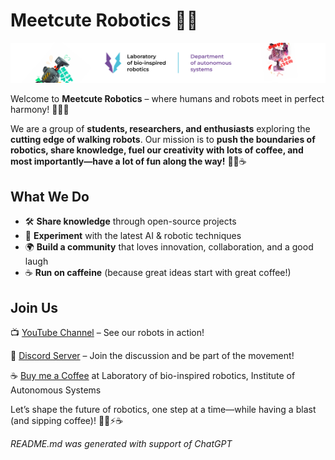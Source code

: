 # Meetcute Robotics 🤖✨  
![Meetcute Banner](./banner.png)

Welcome to **Meetcute Robotics** – where humans and robots meet in perfect harmony! 🌿🤝🤖  

We are a group of **students, researchers, and enthusiasts** exploring the **cutting edge of walking robots**. Our mission is to **push the boundaries of robotics, share knowledge, fuel our creativity with lots of coffee, and most importantly—have a lot of fun along the way!** 🚀🎉☕  

## What We Do  
- 🛠 **Share knowledge** through open-source projects  
- 🤖 **Experiment** with the latest AI & robotic techniques  
- 🌍 **Build a community** that loves innovation, collaboration, and a good laugh  
- ☕ **Run on caffeine** (because great ideas start with great coffee!)  

## Join Us  

📺 [YouTube Channel](https://youtube.com/shorts/FS4RZQhdvbw?si=gV1k0XiApzcYAuOD) – See our robots in action!

💬 [Discord Server](#) – Join the discussion and be part of the movement!

☕ [Buy me a Coffee](https://www.vut.cz/en/people/stanislav-vechet-18462) at Laboratory of bio-inspired robotics, Institute of Autonomous Systems

Let’s shape the future of robotics, one step at a time—while having a blast (and sipping coffee)! 🚶‍♂️⚡☕  

*README.md was generated with support of ChatGPT*
